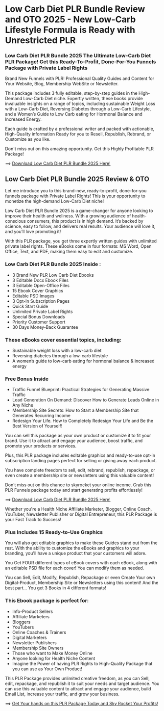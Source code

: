# Low Carb Diet PLR Bundle Review and OTO 2025 - New Low-Carb Lifestyle Formula is Ready with Unrestricted PLR

### Low Carb Diet PLR Bundle 2025 The Ultimate Low-Carb Diet PLR Package! Get this Ready-To-Profit, Done-For-You Funnels Package with Private Label Rights

Brand New Funnels with PLR! Professional Quality Guides and Content for Your Website, Blog, Membership WebSite or Newsletter.

This package includes 3 fully editable, step-by-step guides in the High-Demand Low-Carb Diet niche. Expertly written, these books provide invaluable insights on a range of topics, including sustainable Weight Loss with a Low-Carb Diet, Reversing Diabetes through a Low-Carb Lifestyle, and a Women’s Guide to Low Carb eating for Hormonal Balance and Increased Energy.

Each guide is crafted by a professional writer and packed with actionable, High-Quality information Ready for you to Resell, Republish, Rebrand, or Customize as you like.

Don't miss out on this amazing opportunity. Get this Highly Profitable PLR Package!

==> [Download Low Carb Diet PLR Bundle 2025 Here!](https://warriorplus.com/o2/a/czz4p3r/0)

## Low Carb Diet PLR Bundle 2025 Review & OTO

Let me introduce you to this brand-new, ready-to-profit, done-for-you funnels package with Private Label Rights! This is your opportunity to monetize the high-demand Low-Carb Diet niche!

Low Carb Diet PLR Bundle 2025 is a game-changer for anyone looking to improve their health and wellness. With a growing audience of health-conscious consumers, this product is in high demand. It’s backed by science, easy to follow, and delivers real results. Your audience will love it, and you’ll love promoting it!

With this PLR package, you get three expertly written guides with unlimited private label rights. These eBooks come in four formats: MS Word, Open Office, Text, and PDF, making them easy to edit and customize.

### Low Carb Diet PLR Bundle 2025 Inside :

- 3 Brand New PLR Low Carb Diet Ebooks
- 3 Editable Docx Ebook Files
- 3 Editable Open-Office Files
- 15 Ebook Cover Graphics
- Editable PSD Images
- 3 Opt-In Subscription Pages
- Quick Start Guide
- Unlimited Private Label Rights
- Special Bonus Downloads
- Priority Customer Support
- 30 Days Money-Back Guarantee

### These eBooks cover essential topics, including:

- Sustainable weight loss with a low-carb diet
- Reversing diabetes through a low-carb lifestyle
- A women’s guide to low-carb eating for hormonal    balance & increased energy

### Free Bonus Inside
- Traffic Funnel Blueprint: Practical Strategies for Generating Massive Traffic
- Lead Generation On Demand: Discover How to Generate Leads Online in Any Niche
- Membership Site Secrets: How to Start a Membership Site that Generates Recurring Income
- Redesign Your Life. How to Completely Redesign Your Life and Be the Best Version of Yourself!

You can sell this package as your own product or customize it to fit your brand. Use it to attract and engage your audience, boost traffic, and promote your products or services.

Plus, this PLR package includes editable graphics and ready-to-use opt-in subscription landing pages perfect for selling or giving away each product.

You have complete freedom to sell, edit, rebrand, republish, repackage, or even create a membership site or newsletters using this valuable content!

Don’t miss out on this chance to skyrocket your online income. Grab this PLR Funnels package today and start generating profits effortlessly!

==> [Download Low Carb Diet PLR Bundle 2025 Here!](https://warriorplus.com/o2/a/czz4p3r/0)

Whether you're a Health Niche Affiliate Marketer, Blogger, Online Coach, YouTuber, Newsletter Publisher or Digital Entrepreneur, this PLR Package is your Fast Track to Success!

### Plus Includes 15 Ready-to-Use Graphics
You will also get editable graphics to make these Guides stand out from the rest. With the ability to customize the eBooks and graphics to your branding, you'll have a unique product that your customers will adore.

You Get FOUR different types of eBook covers with each eBook, along with an editable PSD file for each cover! You can modify them as needed.

You can Sell, Edit, Modify, Republish, Repackage or even Create Your own Digital-Product, Membership Site or Newsletters using this content!
And the best part... You get 3 Books in 4 different formats!

### This Ebook package is perfect for:

- Info-Product Sellers
- Affiliate Marketers
- Bloggers
- YouTubers
- Online Coaches & Trainers
- Digital Marketers
- Newsletter Publishers
- Membership Site Owners
- Those who want to Make Money Online
- Anyone looking for Health Niche Content
- Imagine the Power of having PLR Rights to High-Quality Package that you can use as Your Own Product!

This PLR Package provides unlimited creative freedom, as you can Sell, edit, repackage, and republish it to suit your needs and target audience. You can use this valuable content to attract and engage your audience, build Email List, increase your traffic, and grow your business.

==> [Get Your hands on this PLR Package Today and Sky Rocket Your Profits!](https://warriorplus.com/o2/a/czz4p3r/0)
